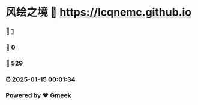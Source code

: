 # 风绘之境 :link: https://lcqnemc.github.io 
### :page_facing_up: [1](https://lcqnemc.github.io/tag.html) 
### :speech_balloon: 0 
### :hibiscus: 529 
### :alarm_clock: 2025-01-15 00:01:34 
### Powered by :heart: [Gmeek](https://github.com/Meekdai/Gmeek)
